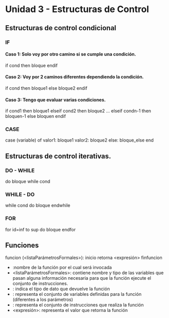 # Unidad 3 - Estructuras de Control

## Estructuras de control condicional

### IF

#### Caso 1: Solo voy por otro camino si se cumple una condición.

if cond then
bloque
endif

#### Caso 2: Voy por 2 caminos diferentes dependiendo la condición.

if cond then
bloque1
else
bloque2
endif

#### Caso 3: Tengo que evaluar varias condiciones.

if cond1 then
bloque1
elseif cond2 then
bloque2
...
elseif condn-1 then
bloquen-1
else
bloquen
endif

### CASE

case (variable) of
valor1: bloque1
valor2: bloque2
else: bloque_else
end

## Estructuras de control iterativas.

### DO - WHILE

do
bloque
while cond

### WHILE - DO

while cond do
bloque
endwhile

### FOR

for id=inf to sup do
bloque
endfor

## Funciones

funcion <nombre>(<listaParámetrosFormales>): <tipoResultado>
<declaraciones>
inicio
<instrucciones>
retorna <expresión>
finfuncion

- <nombre> :nombre de la función por el cual será invocada
- <listaParámetrosFormales>: contiene nombre y tipo de las variables que pasan alguna información necesaria para que la función ejecute el conjunto de instrucciones.
- <tipoResultado>: indica el tipo de dato que devuelve la función
- <declaraciones>: representa el conjunto de variables definidas para la función (diferentes a los parámetros)
- <instrucciones>: representa el conjunto de instrucciones que realiza la función
- <expresión>: representa el valor que retorna la función
